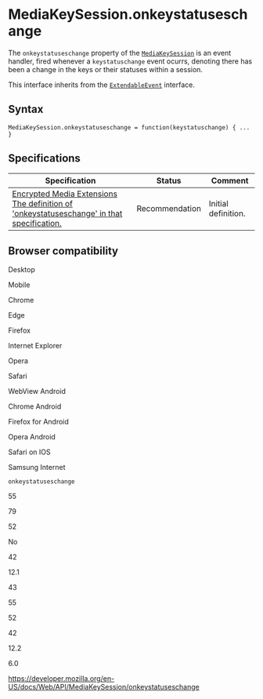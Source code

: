 MediaKeySession.onkeystatuseschange
===================================

The `onkeystatuseschange` property of the [`MediaKeySession`](../mediakeysession) is an event handler, fired whenever a `keystatuschange` event ocurrs, denoting there has been a change in the keys or their statuses within a session.

This interface inherits from the [`ExtendableEvent`](../extendableevent) interface.

Syntax
------

    MediaKeySession.onkeystatuseschange = function(keystatuschange) { ... }

Specifications
--------------

<table><thead><tr class="header"><th>Specification</th><th>Status</th><th>Comment</th></tr></thead><tbody><tr class="odd"><td><a href="https://w3c.github.io/encrypted-media/#dom-evt-keystatuseschange">Encrypted Media Extensions<br />
<span class="small">The definition of 'onkeystatuseschange' in that specification.</span></a></td><td><span class="spec-rec">Recommendation</span></td><td>Initial definition.</td></tr></tbody></table>

Browser compatibility
---------------------

Desktop

Mobile

Chrome

Edge

Firefox

Internet Explorer

Opera

Safari

WebView Android

Chrome Android

Firefox for Android

Opera Android

Safari on IOS

Samsung Internet

`onkeystatuseschange`

55

79

52

No

42

12.1

43

55

52

42

12.2

6.0

<a href="https://developer.mozilla.org/en-US/docs/Web/API/MediaKeySession/onkeystatuseschange" class="_attribution-link">https://developer.mozilla.org/en-US/docs/Web/API/MediaKeySession/onkeystatuseschange</a>
